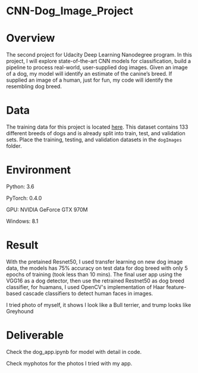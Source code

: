 # CNN-Dog_Image_Project

# Overview
The second project for Udacity Deep Learning Nanodegree program. In this project, I will explore state-of-the-art CNN models for classification, build a pipeline to process real-world, user-supplied dog images. Given an image of a dog, my model will identify an estimate of the canine’s breed. If supplied an image of a human, just for fun, my code will identify the resembling dog breed.

# Data
The training data for this project is located [here](https://s3-us-west-1.amazonaws.com/udacity-aind/dog-project/dogImages.zip). This dataset contains 133 different breeds of dogs and is already split into train, test, and validation sets. Place the training, testing, and validation datasets in the `dogImages` folder.

# Environment
Python: 3.6

PyTorch: 0.4.0

GPU: NVIDIA GeForce GTX 970M

Windows: 8.1

# Result
With the pretained Resnet50, I used transfer learning on new dog image data, the models has 75% accuracy on test data for dog breed with only 5 epochs of training (took less than 10 mins). The final user app using the VGG16 as a dog detector, then use the retrained Restnet50 as dog breed classifier, for huamans, I used OpenCV's implementation of Haar feature-based cascade classifiers to detect human faces in images.

I tried photo of myself, it shows I look like a Bull terrier, and trump looks like Greyhound

# Deliverable
Check the dog_app.ipynb for model with detail in code.

Check myphotos for the photos I tried with my app.
